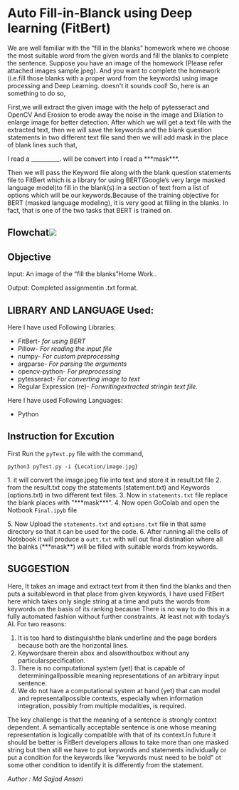 # Auto Fill-in-Blanck using Deep learning (FitBert)

We are well familiar with the “fill in the blanks” homework where we choose the most suitable word from the given words and fill the blanks to complete the sentence. Suppose you have an image of the homework (Please refer attached images sample.jpeg). And you want to complete the homework (i.e.fill those blanks with a proper word from the keywords) using image processing and Deep Learning. doesn't it sounds cool!
So, here is an something to do so, 

<p>First,we will extract the given image with the help of pytesseract and OpenCV And Erosion to erode away the noise in the image and Dilation to enlarge image for better detection. After which we will get a text file with the extracted text, then we will save the keywords and the blank question statements in two different text file sand then we will add mask in the place of blank lines such that, </p>
<p>I read a __________. will be convert into I read a ***mask***.</p>
<p> Then we will pass the Keyword file along with the blank question statements file to FitBert which is  a  library  for  using BERT(Google’s  very  large  masked  language  model)to  fill  in  the blank(s) in a section of text from a list of options which will be our keywords.Because of the training  objective  for  BERT  (masked  language  modeling),  it  is  very  good  at  filling  in  the blanks. In fact, that is one of the two tasks that BERT is trained on.</p>

## Flowchat<image src=Flowchart.png> </image>

## Objective 
<p> Input: An image of the “fill the blanks”Home Work..</p>
<p> Output: Completed assignmentin  .txt format. </p>

## LIBRARY AND LANGUAGE Used:
Here I have used Following Libraries:
* FitBert- <i> for  using BERT </i> 
* Pillow- <i> For reading the input file </i>
* numpy- <i>For custom preprocessing </i>
* argparse- <i>For parsing the arguments </i>
* opencv-python- <i> For preprocessing </i>
* pytesseract-<i> For converting image to text </i>
* Regular Expression (re)- <i> Forwritingextracted stringin text file.</i>

Here I have used Following Languages:
* Python

## Instruction for Excution
<p> First Run the <code>pyTest.py</code> file with the command, </p>
 <p> <code>python3 pyTest.py -i {Location/image.jpg} </code></p>
1. it will convert the image.jpeg file into text and store it in result.txt file
2. from the result.txt copy the statements (statement.txt) and Keywords (options.txt) in two different text files.
3. Now in <code>statements.txt</code> file replace the blank places with "***mask***".
4. Now open GoColab and open the Notbook <code>Final.ipyb</code> file </p>
5. Now Upload the <code>statements.txt</code> and <code>options.txt</code> file in that same directory so that it can be used for the code.
6. After running all the cells of Notebook it will produce a <code>outt.txt</code> with will out final distination where all the balnks (***mask**) will be filled with suitable words from keywords.


## SUGGESTION
Here, It takes an image and extract text from it then find the blanks and then puts a suitableword in that place from given keywords, I have used FitBert here which takes only single string at a time and puts the words from keywords on the basis of its ranking because There  is  no  way  to  do  this  in  a  fully  automated  fashion  without  further constraints. At least not with today’s AI.
For two reasons:
1. It is too hard to distinguishthe blank underline and the page borders because both are the horizontal lines.
2. Keywordsare  therein  abox and  alsowithoutbox without  any particularspecification.
3. There  is  no  computational  system  (yet)  that  is  capable  of  determiningallpossible meaning representations of an arbitrary input sentence.
4. We  do  not  have  a  computational  system  at  hand  (yet)  that  can  model  and representallpossible  contexts,  especially  when  information  integration, possibly from multiple modalities, is required.

The  key  challenge  is  that  the  meaning  of  a  sentence  is  strongly  context  dependent.  A semantically acceptable sentence is one whose meaning representation is logically compatible with that of its context.In future it should be better is FitBert developers allows to take more than one masked string but then still we have to put keywords and statements individually or put a condition for the keywords like “keywords must need to be bold” ot some other condition to identify it is differently from the statement.

<i> Author : Md Sajjad Ansari </i>
